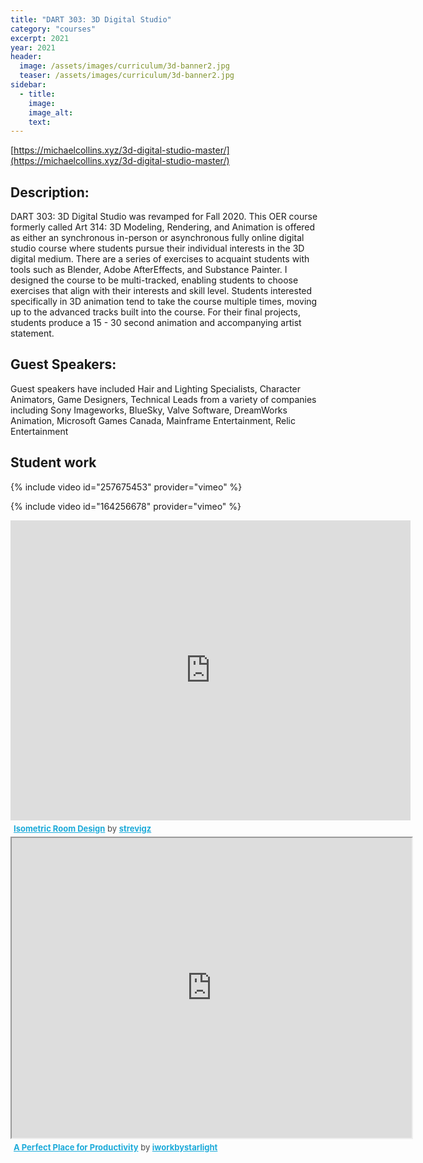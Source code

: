 ```yaml
---
title: "DART 303: 3D Digital Studio"
category: "courses"
excerpt: 2021
year: 2021
header:
  image: /assets/images/curriculum/3d-banner2.jpg
  teaser: /assets/images/curriculum/3d-banner2.jpg
sidebar:
  - title:
    image:
    image_alt:
    text:
---
```


[https://michaelcollins.xyz/3d-digital-studio-master/](https://michaelcollins.xyz/3d-digital-studio-master/)

## Description:

DART 303: 3D Digital Studio was revamped for Fall 2020. This OER course formerly called Art 314: 3D Modeling, Rendering, and Animation is offered as either an synchronous in-person or asynchronous fully online digital studio course where students pursue their individual interests in the 3D digital medium. There are a series of exercises to acquaint students with tools such as Blender, Adobe AfterEffects, and Substance Painter. I designed the course to be multi-tracked, enabling students to choose exercises that align with their interests and skill level. Students interested specifically in 3D animation tend to take the course multiple times, moving up to the advanced tracks built into the course. For their final projects, students produce a 15 - 30 second animation and accompanying artist statement.

## Guest Speakers:

Guest speakers have included Hair and Lighting Specialists, Character Animators, Game Designers, Technical Leads from a variety of companies including Sony Imageworks, BlueSky, Valve Software, DreamWorks Animation, Microsoft Games Canada, Mainframe Entertainment, Relic Entertainment

## Student work

{% include video id="257675453" provider="vimeo" %}

{% include video id="164256678" provider="vimeo" %}

<div class="sketchfab-embed-wrapper"><iframe width="640" height="480" src="https://sketchfab.com/models/5b04851405434c91bff0c985536271dc/embed" frameborder="0" allow="autoplay; fullscreen; vr" mozallowfullscreen="true" webkitallowfullscreen="true"></iframe>

<p style="font-size: 13px; font-weight: normal; margin: 5px; color: #4A4A4A;">
    <a href="https://sketchfab.com/models/5b04851405434c91bff0c985536271dc?utm_medium=embed&utm_source=website&utm_campaign=share-popup" target="_blank" style="font-weight: bold; color: #1CAAD9;">Isometric Room Design</a>
    by <a href="https://sketchfab.com/strevigz?utm_medium=embed&utm_source=website&utm_campaign=share-popup" target="_blank" style="font-weight: bold; color: #1CAAD9;">strevigz</a>
</p>
</div>

<div class="sketchfab-embed-wrapper">
    <iframe width="640" height="480" title="A Perfect Place for Productivity" src="https://sketchfab.com/models/ad831ee27a0e4a2db658b760be721f6f/embed">
    </iframe>
   <p style="font-size: 13px; font-weight: normal; margin: 5px; color: #4A4A4A;">
        <a href="https://sketchfab.com/3d-models/a-perfect-place-for-productivity-ad831ee27a0e4a2db658b760be721f6f" target="_blank" style="font-weight: bold; color: #1CAAD9;">A Perfect Place for Productivity</a>
        by <a href="https://sketchfab.com/iworkbystarlight" target="_blank" style="font-weight: bold; color: #1CAAD9;">iworkbystarlight</a>
    </p>
</div>